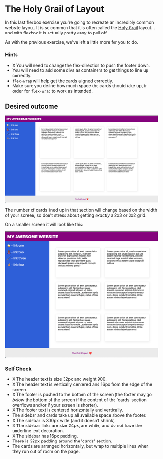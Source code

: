 # The Holy Grail of Layout

In this last flexbox exercise you're going to recreate an incredibly common website layout. It is so common that it is often called the [Holy Grail](https://www.google.com/search?q=holy+grail+layout&tbm=isch&sclient=img) layout... and with flexbox it is actually pretty easy to pull off.

As with the previous exercise, we've left a little more for you to do.

### Hints
- X You will need to change the flex-direction to push the footer down.
- You will need to add some divs as containers to get things to line up correctly.
- `flex-wrap` will help get the cards aligned correctly.
-  Make sure you define how much space the cards should take up, in order for `flex-wrap` to work as intended.

## Desired outcome

![desired outcome](./desired-outcome.png)

The number of cards lined up in that section will change based on the width of your screen, so don't stress about getting _exactly_ a 2x3 or 3x2 grid.

On a smaller screen it will look like this:

![smaller](./desired-outcome-smaller.png)

### Self Check
- X The header text is size 32px and weight 900.
- X The header text is vertically centered and 16px from the edge of the screen.
- X The footer is pushed to the bottom of the screen (the footer may go _below_ the bottom of the screen if the content of the 'cards' section overflows and/or if your screen is shorter).
- X The footer text is centered horizontally and vertically.
- The sidebar and cards take up all available space above the footer.
- X The sidebar is 300px wide (and it doesn't shrink).
- X The sidebar links are size 24px, are white, and do not have the underline text decoration.
- X The sidebar has 16px padding.
- There is 32px padding around the 'cards' section.
- The cards are arranged horizontally, but wrap to multiple lines when they run out of room on the page.
